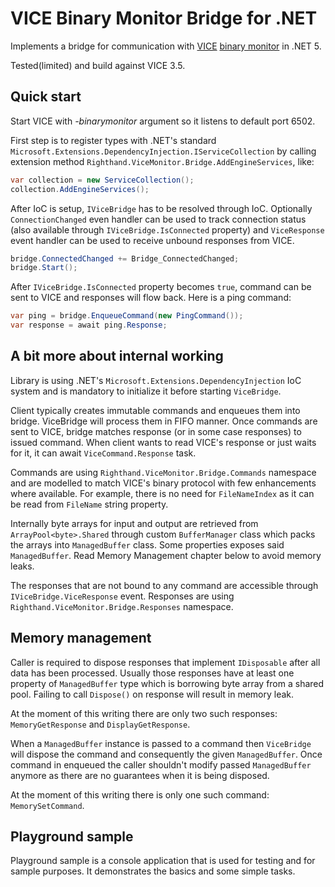 # VICE Binary Monitor Bridge for .NET

Implements a bridge for communication with [VICE](https://vice-emu.sourceforge.io/) [binary monitor](https://vice-emu.sourceforge.io/vice_13.html#SEC281) in .NET 5.

Tested(limited) and build against VICE 3.5.

## Quick start

Start VICE with *-binarymonitor* argument so it listens to default port 6502.

First step is to register types with .NET's standard `Microsoft.Extensions.DependencyInjection.IServiceCollection` by calling extension method `Righthand.ViceMonitor.Bridge.AddEngineServices`, like:

```csharp
var collection = new ServiceCollection();
collection.AddEngineServices();
```

After IoC is setup, `IViceBridge` has to be resolved through IoC. Optionally `ConnectionChanged` even handler can be used to track connection status (also available through `IViceBridge.IsConnected` property) and `ViceResponse` event handler can be used to receive unbound responses from VICE.

```csharp
bridge.ConnectedChanged += Bridge_ConnectedChanged;
bridge.Start();
```

After `IViceBridge.IsConnected` property becomes `true`, command can be sent to VICE and responses will flow back. Here is a ping command:

```csharp
var ping = bridge.EnqueueCommand(new PingCommand());
var response = await ping.Response;
```

## A bit more about internal working

Library is using .NET's `Microsoft.Extensions.DependencyInjection` IoC system and is mandatory to initialize it before starting `ViceBridge`.

Client typically creates immutable commands and enqueues them into bridge. ViceBridge will process them in FIFO manner. Once commands are sent to VICE, bridge matches response (or in some case responses) to issued command. When client wants to read VICE's response or just waits for it, it can await `ViceCommand.Response` task.

Commands are using `Righthand.ViceMonitor.Bridge.Commands` namespace and are modelled to match VICE's binary protocol with few enhancements where available. For example, there is no need for `FileNameIndex` as it can be read from `FileName` string property.

Internally byte arrays for input and output are retrieved from `ArrayPool<byte>.Shared` through custom `BufferManager` class which packs the arrays into `ManagedBuffer` class. Some properties exposes said `ManagedBuffer`. Read Memory Management chapter below to avoid memory leaks.

The responses that are not bound to any command are accessible through `IViceBridge.ViceResponse` event. Responses are using `Righthand.ViceMonitor.Bridge.Responses` namespace.

## Memory management

Caller is required to dispose responses that implement `IDisposable` after all data has been processed. Usually those responses have at least one property of `ManagedBuffer` type which is borrowing byte array from a shared pool. Failing to call `Dispose()` on response will result in memory leak.

At the moment of this writing there are only two such responses: `MemoryGetResponse` and `DisplayGetResponse`.

When a `ManagedBuffer` instance is passed to a command then `ViceBridge` will dispose the command and consequently the given `ManagedBuffer`. Once command in enqueued the caller shouldn't modify passed `ManagedBuffer` anymore as there are no guarantees when it is being disposed.

At the moment of this writing there is only one such command: `MemorySetCommand`.

## Playground sample

Playground sample is a console application that is used for testing and for sample purposes. It demonstrates the basics and some simple tasks.